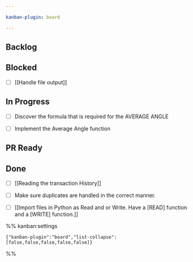 ```yaml
---

kanban-plugin: board

---
```


## Backlog



## Blocked

- [ ] [[Handle file output]]


## In Progress

- [ ] Discover the formula that is required for the AVERAGE ANGLE
- [ ] Implement the Average Angle function


## PR Ready



## Done

- [ ] [[Reading the transaction History]]
- [ ] Make sure duplicates are handled in the correct manner.
- [ ] [[Import files in Python as Read and or Write. Have a [READ] function and a [WRITE] function.]]




%% kanban:settings
```
{"kanban-plugin":"board","list-collapse":[false,false,false,false,false]}
```
%%